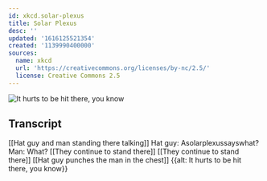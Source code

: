 ```yaml
---
id: xkcd.solar-plexus
title: Solar Plexus
desc: ''
updated: '1616125521354'
created: '1139990400000'
sources:
  name: xkcd
  url: 'https://creativecommons.org/licenses/by-nc/2.5/'
  license: Creative Commons 2.5
---
```

![It hurts to be hit there, you know](https://imgs.xkcd.com/comics/solar_plexus.jpg)

## Transcript
[[Hat guy and man standing there talking]]
Hat guy: Asolarplexussayswhat?
Man: What?
[[They continue to stand there]]
[[They continue to stand there]]
[[Hat guy punches the man in the chest]]
{{alt: It hurts to be hit there, you know}}
